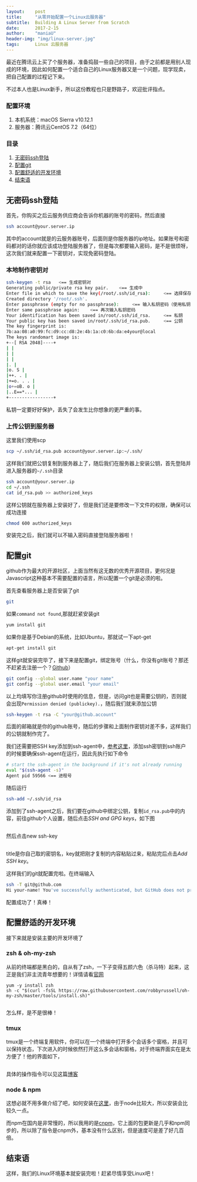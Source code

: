 ```yaml
---
layout:    post
title:     "从零开始配置一个Linux云服务器"
subtitle:  Building A Linux Server from Scratch
date:      2017-2-15
author:    "maniaU"
header-img: "img/linux-server.jpg"
tags:      Linux 云服务器
---
```


最近在腾讯云上买了个服务器，准备捣鼓一些自己的项目，由于之前都是用别人现成的环境，因此如何配置一个适合自己的Linux服务器又是一个问题，现学现卖，把自己配置的过程记下来。

不过本人也是Linux新手，所以这份教程也只是野路子，欢迎批评指点。

### 配置环境

1. 本机系统：macOS Sierra v10.12.1
2. 服务器：腾讯云CentOS 7.2（64位）

### 目录

1. [无密码ssh登陆](#无密码ssh登陆)
2. [配置git](#配置git)
3. [配置舒适的开发环境](#配置舒适的开发环境)
4. [结束语](#结束语)

## 无密码ssh登陆

首先，你购买之后云服务供应商会告诉你机器的账号的密码，然后直接

```zsh
ssh account@your.server.ip
```

其中的account就是的云服务器账号，后面则是你服务器的ip地址。如果账号和密码都对的话你就应该成功登陆服务器了，但是每次都要输入密码，是不是很烦呀，这次我们就来配置一下密钥对，实现免密码登陆。

### 本地制作密钥对

```bash
ssh-keygen -t rsa   <== 生成密钥对
Generating public/private rsa key pair.    <== 生成中
Enter file in which to save the key(/root/.ssh/id_rsa):     <== 选择保存地址
Created directory '/root/.ssh'.  
Enter passphrase (empty for no passphrase):     <== 输入私钥密码（使用私钥的时候输入，可以为空）
Enter same passphrase again:    <== 再次输入私钥密码
Your identification has been saved in/root/.ssh/id_rsa.     <== 私钥
Your public key has been saved in/root/.ssh/id_rsa.pub.     <== 公钥
The key fingerprint is:  
7b:aa:08:a0:99:fc:d9:cc:d8:2e:4b:1a:c0:6b:da:e4your@local  
The keys randomart image is:  
+--[ RSA 2048]----+  
| |  
| |  
| |  
|. |  
|o. S |  
|++. . |  
|+=o. . . |  
|o+=oB. o |  
|..E==*... |  
+-----------------+  
```

私钥一定要好好保护，丢失了会发生比你想象的更严重的事。

### 上传公钥到服务器

这里我们使用scp

```bash
scp ~/.ssh/id_rsa.pub account@your.server.ip:~/.ssh/
```

这样我们就把公钥复制到服务器上了，随后我们在服务器上安装公钥，首先登陆并进入服务器的`~/.ssh`目录

```bash
ssh account@your.server.ip
cd ~/.ssh
cat id_rsa.pub >> authorized_keys
```

这样公钥就在服务器上安装好了，但是我们还是要修改一下文件的权限，确保可以成功连接

```bash
chmod 600 authorized_keys
```

安装完之后，我们就可以不输入密码直接登陆服务器啦！

## 配置git

github作为最大的开源社区，上面当然有这无数的优秀开源项目，更何况是Javascript这种基本不需要配置的语言，所以配置一个git是必须的啦。

首先查看服务器上是否安装了git

```bash
git
```

如果`command not found`,那就赶紧安装git

```bash
yum install git
```

如果你是基于Debian的系统，比如Ubuntu，那就试一下apt-get

```bash
apt-get install git
```

这样git就安装完毕了，接下来是配置git，绑定账号（什么，你没有git账号？那还不赶紧去注册一个？[Github](https://github.com)）

```bash
git config --global user.name "your name"
git config --global user.email "your email"
```

以上均填写你注册github时使用的信息，但是，访问git也是需要公钥的，否则就会出现`Permission denied (publickey).`，随后我们就来添加公钥

```bash
ssh-keygen -t rsa -C "your@github.account"
```

后面的邮箱就是你的github账号，随后的步骤和上面制作密钥对差不多，这样我们的公钥就制作完了。

我们还需要把SSH key添加到ssh-agent中，[参考这里](https://help.github.com/articles/generating-a-new-ssh-key-and-adding-it-to-the-ssh-agent/)，添加ssh密钥到ssh账户的时候要确保ssh-agent在运行，因此先执行如下命令

```bash
# start the ssh-agent in the background if it's not already running
eval "$(ssh-agent -s)"
Agent pid 59566 <== 进程号
```

随后运行

```bash
ssh-add ~/.ssh/id_rsa
```


添加到了ssh-agent之后，我们要在github中绑定公钥，复制`id_rsa.pub`中的内容，前往github个人设置，随后点击<i>SSH and GPG keys</i>，如下图

<img src="{{  site.baseurl }}/img/github-setting.jpg" alt="" style="margin:auto">

然后点击new ssh-key

<img src="{{ site.baseurl }}/img/new-key.jpg" alt="">

title是你自己取的密钥名，key就把刚才复制的内容粘贴过来，粘贴完后点击<i>Add SSH key</i>。

这样我们的git就配置完啦。在终端输入

```bash
ssh -T git@github.com
Hi your-name! You've successfully authenticated, but GitHub does not provide shell access.
```

配置成功了！真棒！

## 配置舒适的开发环境

接下来就是安装主要的开发环境了

### zsh & oh-my-zsh

从前的终端都是黑白的，自从有了zsh，一下子变得五颜六色（杀马特）起来，这正是我们非主流青年想要的！详情请看[官网](https://github.com/robbyrussell/oh-my-zsh)

```
yum -y install zsh
sh -c "$(curl -fsSL https://raw.githubusercontent.com/robbyrussell/oh-my-zsh/master/tools/install.sh)"
```

<img src="{{ site.baseurl }}/img/oh-my-zsh.jpg" alt="">

怎么样，是不是很棒！

### tmux

tmux是一个终端复用软件，你可以在一个终端中打开多个会话多个窗格，并且可以保持状态，下次进入的时候依然打开这么多会话和窗格，对于终端界面实在是太方便了！他的界面如下，

<img src="{{ site.baseurl }}/img/tmux.jpg" alt="">

具体的操作指令可以见这篇[博客](http://harttle.com/2015/11/06/tmux-startup.html)

### node & npm

这想必就不用多做介绍了吧，如何安装在[这里](https://nodejs.org/en/download/package-manager/)，由于node比较大，所以安装会比较久一点。

而npm在国内是非常慢的，所以我用的是[cnpm](https://npm.taobao.org/)，它上面的包更新是几乎和npm同步的，所以除了指令是cnpm外，基本没有什么区别，但是速度可是差了好几百倍。


##  结束语

这样，我们的Linux环境基本就安装完啦！赶紧尽情享受Linux吧！





